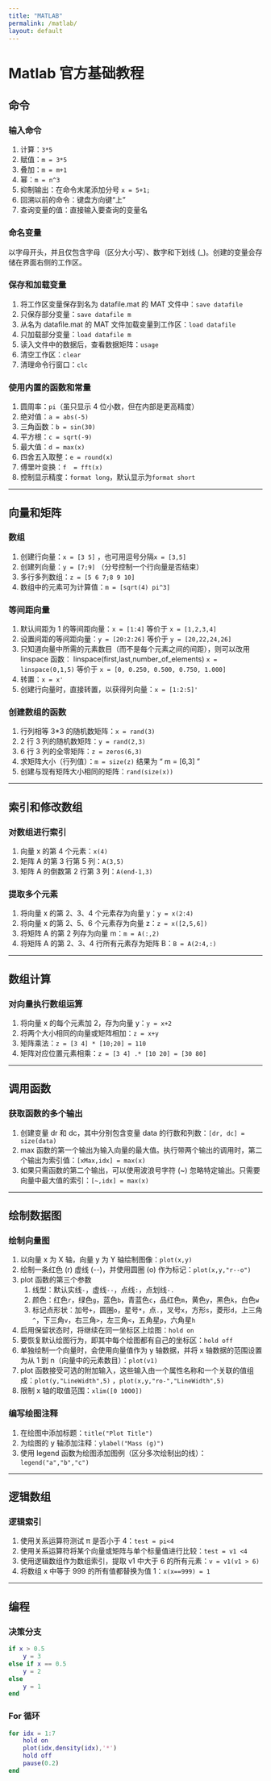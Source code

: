 ```yaml
---
title: "MATLAB"
permalink: /matlab/
layout: default
---
```


# Matlab 官方基础教程

## 命令

### 输入命令

1. 计算：`3*5`
2. 赋值：`m = 3*5`
3. 叠加：`m = m+1`
4. 幂：`m = n^3`
5. 抑制输出：在命令末尾添加分号 `x = 5+1;`
6. 回溯以前的命令：键盘方向键“上”
7. 查询变量的值：直接输入要查询的变量名

### 命名变量

以字母开头，并且仅包含字母（区分大小写）、数字和下划线 (\_)。创建的变量会存储在界面右侧的工作区。

### 保存和加载变量

1. 将工作区变量保存到名为 datafile.mat 的 MAT 文件中：`save datafile`
2. 只保存部分变量：`save datafile m`
3. 从名为 datafile.mat 的 MAT 文件加载变量到工作区：`load datafile`
4. 只加载部分变量：`load datafile m`
5. 读入文件中的数据后，查看数据矩阵：`usage`
6. 清空工作区：`clear`
7. 清理命令行窗口：`clc`

### 使用内置的函数和常量

1. 圆周率：`pi`（虽只显示 4 位小数，但在内部是更高精度）
2. 绝对值：`a = abs(-5)`
3. 三角函数：`b = sin(30)`
4. 平方根：`c = sqrt(-9)`
5. 最大值：`d = max(x)`
6. 四舍五入取整：`e = round(x)`
7. 傅里叶变换：`f  = fft(x)`
8. 控制显示精度：`format long`，默认显示为`format short`

---

## 向量和矩阵

### 数组

1. 创建行向量：`x = [3 5]` ，也可用逗号分隔`x = [3,5]`
2. 创建列向量：`y = [7;9]` （分号控制一个行向量是否结束）
3. 多行多列数组：`z = [5 6 7;8 9 10]`
4. 数组中的元素可为计算值：`m = [sqrt(4) pi^3]`

### 等间距向量

1. 默认间距为 1 的等间距向量：`x = [1:4]` 等价于 `x = [1,2,3,4]`
2. 设置间距的等间距向量：`y = [20:2:26]` 等价于 `y = [20,22,24,26]`
3. 只知道向量中所需的元素数目（而不是每个元素之间的间距），则可以改用 linspace 函数： linspace(first,last,number_of_elements) `x = linspace(0,1,5)` 等价于 `x = [0, 0.250, 0.500, 0.750, 1.000]`
4. 转置：`x = x'`
5. 创建行向量时，直接转置，以获得列向量：`x = [1:2:5]'`

### 创建数组的函数

1. 行列相等 3\*3 的随机数矩阵：`x = rand(3)`
2. 2 行 3 列的随机数矩阵：`y = rand(2,3)`
3. 6 行 3 列的全零矩阵：`z = zeros(6,3)`
4. 求矩阵大小（行列值）：`m = size(z)` 结果为 “ m = [6,3] ”
5. 创建与现有矩阵大小相同的矩阵：`rand(size(x))`

---

## 索引和修改数组

### 对数组进行索引

1. 向量 x 的第 4 个元素：`x(4)`
2. 矩阵 A 的第 3 行第 5 列：`A(3,5)`
3. 矩阵 A 的倒数第 2 行第 3 列：`A(end-1,3)`

### 提取多个元素

1. 将向量 x 的第 2、3、4 个元素存为向量 y：`y = x(2:4)`
2. 将向量 x 的第 2、5、6 个元素存为向量 z：`z = x([2,5,6])`
3. 将矩阵 A 的第 2 列存为向量 m：`m = A(:,2)`
4. 将矩阵 A 的第 2、3、4 行所有元素存为矩阵 B：`B = A(2:4,:)`

---

## 数组计算

### 对向量执行数组运算

1. 将向量 x 的每个元素加 2，存为向量 y：`y = x+2`
2. 将两个大小相同的向量或矩阵相加：`z = x+y`
3. 矩阵乘法：`z = [3 4] * [10;20] = 110`
4. 矩阵对应位置元素相乘：`z = [3 4] .* [10 20] = [30 80]`

---

## 调用函数

### 获取函数的多个输出

1. 创建变量 dr 和 dc，其中分别包含变量 data 的行数和列数：`[dr, dc] = size(data)`
2. max 函数的第一个输出为输入向量的最大值。执行带两个输出的调用时，第二个输出为索引值：`[xMax,idx] = max(x)`
3. 如果只需函数的第二个输出，可以使用波浪号字符 (~) 忽略特定输出。只需要向量中最大值的索引：`[~,idx] = max(x)`

---

## 绘制数据图

### 绘制向量图

1. 以向量 x 为 X 轴，向量 y 为 Y 轴绘制图像：`plot(x,y)`
2. 绘制一条红色 (r) 虚线 (--)，并使用圆圈 (o) 作为标记：`plot(x,y,"r--o")`
3. plot 函数的第三个参数
   1. 线型：默认实线`-`，虚线`--`，点线`:`，点划线`-.`
   2. 颜色：红色`r`，绿色`g`，蓝色`b`，青蓝色`c`，品红色`m`，黄色`y`，黑色`k`，白色`w`
   3. 标记点形状：加号`+`，圆圈`o`，星号`*`，点`.`，叉号`x`，方形`s`，菱形`d`，上三角`^`，下三角`v`，右三角`>`，左三角`<`，五角星`p`，六角星`h`
4. 启用保留状态时，将继续在同一坐标区上绘图：`hold on`
5. 要恢复默认绘图行为，即其中每个绘图都有自己的坐标区：`hold off`
6. 单独绘制一个向量时，会使用向量值作为 y 轴数据，并将 x 轴数据的范围设置为从 1 到 n（向量中的元素数目）：`plot(v1)`
7. plot 函数接受可选的附加输入，这些输入由一个属性名称和一个关联的值组成：`plot(y,"LineWidth",5)` ，`plot(x,y,"ro-","LineWidth",5)`
8. 限制 x 轴的取值范围：`xlim([0 1000])`

### 编写绘图注释

1. 在绘图中添加标题：`title("Plot Title")`
2. 为绘图的 y 轴添加注释：`ylabel("Mass (g)")`
3. 使用 legend 函数为绘图添加图例（区分多次绘制出的线）：`legend("a","b","c")`

---

## 逻辑数组

### 逻辑索引

1. 使用关系运算符测试 π 是否小于 4：`test = pi<4`
2. 使用关系运算符将某个向量或矩阵与单个标量值进行比较：`test = v1 <4`
3. 使用逻辑数组作为数组索引，提取 v1 中大于 6 的所有元素：`v = v1(v1 > 6)`
4. 将数组 x 中等于 999 的所有值都替换为值 1：`x(x==999) = 1`

---

## 编程

### 决策分支

```matlab
if x > 0.5
    y = 3
else if x == 0.5
    y = 2
else
    y = 1
end
```

### For 循环

```matlab
for idx = 1:7
    hold on
    plot(idx,density(idx),'*')
    hold off
    pause(0.2)
end
```
